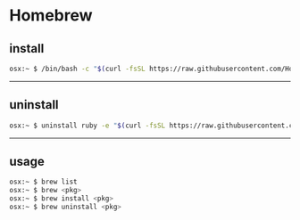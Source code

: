 # Homebrew

## install

```bash
osx:~ $ /bin/bash -c "$(curl -fsSL https://raw.githubusercontent.com/Homebrew/install/master/install.sh)"
```


---

## uninstall

```bash
osx:~ $ uninstall ruby -e "$(curl -fsSL https://raw.githubusercontent.com/Homebrew/install/master/uninstall)"
```


---

## usage

```bash
osx:~ $ brew list
osx:~ $ brew <pkg>
osx:~ $ brew install <pkg>
osx:~ $ brew uninstall <pkg>
```
